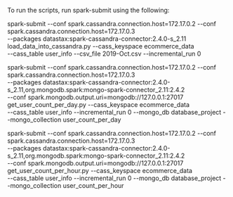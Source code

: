 To run the scripts, run spark-submit using the following:

spark-submit --conf spark.cassandra.connection.host=172.17.0.2 --conf spark.cassandra.connection.host=172.17.0.3 \
                                                          --packages datastax:spark-cassandra-connector:2.4.0-s_2.11 \
                                                          load_data_into_cassandra.py --cass_keyspace ecommerce_data \
                                                          --cass_table user_info --csv_file 2019-Oct.csv --incremental_run 0


spark-submit --conf spark.cassandra.connection.host=172.17.0.2 --conf spark.cassandra.connection.host=172.17.0.3\
                            --packages datastax:spark-cassandra-connector:2.4.0-s_2.11,org.mongodb.spark:mongo-spark-connector_2.11:2.4.2 \
                            --conf spark.mongodb.output.uri=mongodb://127.0.0.1:27017 get_user_count_per_day.py --cass_keyspace ecommerce_data \
                            --cass_table user_info --incremental_run 0 --mongo_db database_project --mongo_collection user_count_per_day


spark-submit --conf spark.cassandra.connection.host=172.17.0.2 --conf spark.cassandra.connection.host=172.17.0.3 \
              --packages datastax:spark-cassandra-connector:2.4.0-s_2.11,org.mongodb.spark:mongo-spark-connector_2.11:2.4.2 \
              --conf spark.mongodb.output.uri=mongodb://127.0.0.1:27017 get_user_count_per_hour.py --cass_keyspace ecommerce_data \
              --cass_table user_info --incremental_run 0 --mongo_db database_project --mongo_collection user_count_per_hour
